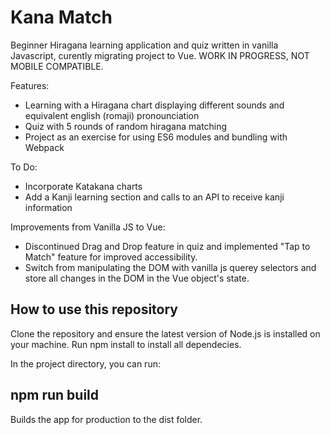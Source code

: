 # Kana Match
Beginner Hiragana learning application and quiz written in vanilla Javascript, curently migrating project to Vue. WORK IN PROGRESS, NOT MOBILE COMPATIBLE.

Features: 
- Learning with a Hiragana chart displaying different sounds and equivalent english (romaji) pronounciation
- Quiz with 5 rounds of random hiragana matching
- Project as an exercise for using ES6 modules and bundling with Webpack

To Do:  
- Incorporate Katakana charts
- Add a Kanji learning section and calls to an API to receive kanji information

Improvements from Vanilla JS to Vue:
- Discontinued Drag and Drop feature in quiz and implemented "Tap to Match" feature for improved accessibility. 
- Switch from manipulating the DOM with vanilla js querey selectors and store all changes in the DOM in the Vue object's state. 

## How to use this repository

Clone the repository and ensure the latest version of Node.js is installed on your machine.
Run npm install to install all dependecies. 

In the project directory, you can run:

## npm run build 
Builds the app for production to the dist folder.  

